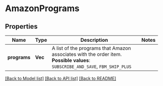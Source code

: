 # AmazonPrograms

## Properties

Name | Type | Description | Notes
------------ | ------------- | ------------- | -------------
**programs** | **Vec<String>** | A list of the programs that Amazon associates with the order item.  **Possible values**: `SUBSCRIBE_AND_SAVE`, `FBM_SHIP_PLUS` | 

[[Back to Model list]](../README.md#documentation-for-models) [[Back to API list]](../README.md#documentation-for-api-endpoints) [[Back to README]](../README.md)


